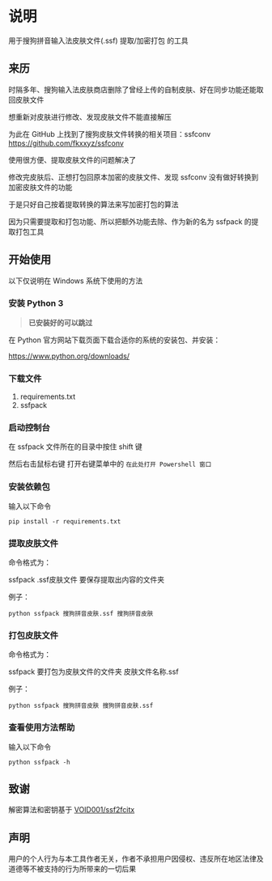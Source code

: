 # 说明

用于搜狗拼音输入法皮肤文件(.ssf) 提取/加密打包 的工具

## 来历

时隔多年、搜狗输入法皮肤商店删除了曾经上传的自制皮肤、好在同步功能还能取回皮肤文件

想重新对皮肤进行修改、发现皮肤文件不能直接解压

为此在 GitHub 上找到了搜狗皮肤文件转换的相关项目：ssfconv https://github.com/fkxxyz/ssfconv

使用很方便、提取皮肤文件的问题解决了

修改完皮肤后、正想打包回原本加密的皮肤文件、发现 ssfconv 没有做好转换到加密皮肤文件的功能

于是只好自己按着提取转换的算法来写加密打包的算法

因为只需要提取和打包功能、所以把额外功能去除、作为新的名为 ssfpack 的提取打包工具

## 开始使用

以下仅说明在 Windows 系统下使用的方法


### 安装 Python 3

> **已安装好的可以跳过**

在 Python 官方网站下载页面下载合适你的系统的安装包、并安装：

https://www.python.org/downloads/


### 下载文件

1. requirements.txt
2. ssfpack


### 启动控制台

在 ssfpack 文件所在的目录中按住 shift 键

然后右击鼠标右键 打开右键菜单中的 `在此处打开 Powershell 窗口`


### 安装依赖包

输入以下命令

```
pip install -r requirements.txt
```


### 提取皮肤文件

命令格式为：

ssfpack .ssf皮肤文件 要保存提取出内容的文件夹

例子：

```
python ssfpack 搜狗拼音皮肤.ssf 搜狗拼音皮肤
```


### 打包皮肤文件

命令格式为：

ssfpack 要打包为皮肤文件的文件夹 皮肤文件名称.ssf

例子：

```
python ssfpack 搜狗拼音皮肤 搜狗拼音皮肤.ssf
```


### 查看使用方法帮助

输入以下命令

```
python ssfpack -h
```

## 致谢

解密算法和密钥基于 [VOID001/ssf2fcitx](VOID001/ssf2fcitx)

## 声明

用户的个人行为与本工具作者无关，作者不承担用户因侵权、违反所在地区法律及道德等不被支持的行为所带来的一切后果